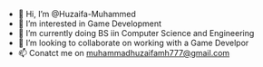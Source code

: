 - 👋 Hi, I’m @Huzaifa-Muhammed
- 👀 I’m interested in Game Development
- 🌱 I’m currently doing BS iin Computer Science and Engineering
- 💞️ I’m looking to collaborate on working with a Game Develpor
- 📫 Conatct me on muhammadhuzaifamh777@gmail.com

<!---
Huzaifa-Muhammed/Huzaifa-Muhammed is a ✨ special ✨ repository because its `README.md` (this file) appears on your GitHub profile.
You can click the Preview link to take a look at your changes.
--->
